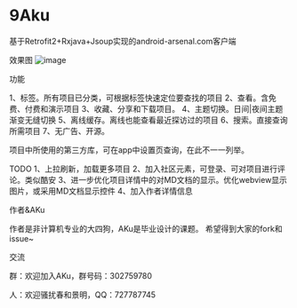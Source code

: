 # 9Aku
基于Retrofit2+Rxjava+Jsoup实现的android-arsenal.com客户端

效果图
![image](http://osbf25z0k.bkt.clouddn.com/1.jpg)

功能

1、标签。所有项目已分类，可根据标签快速定位要查找的项目
2、查看。含免费、付费和演示项目
3、收藏、分享和下载项目。
4、主题切换。日间|夜间主题渐变无缝切换
5、离线缓存。离线也能查看最近探访过的项目
6、搜索。直接查询所需项目
7、无广告、开源。

项目中所使用的第三方库，可在app中设置页查询，在此不一一列举。

TODO
1、上拉刷新，加载更多项目
2、加入社区元素，可登录、可对项目进行评论。类似酷安
3、进一步优化项目详情中的对MD文档的显示。优化webview显示图片，或采用MD文档显示控件
4、加入作者详情信息

作者&AKu

作者是非计算机专业的大四狗，AKu是毕业设计的课题。
希望得到大家的fork和issue~

交流

群：欢迎加入AKu，群号码：302759780

人：欢迎骚扰春和景明，QQ：727787745
